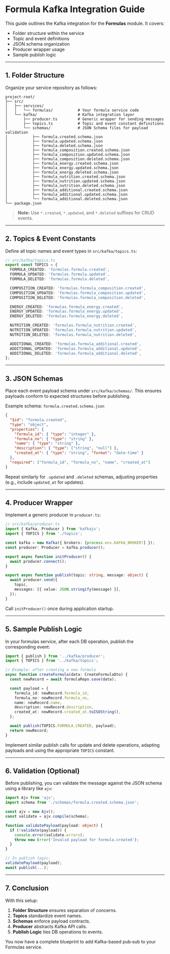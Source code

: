 # Formula Kafka Integration Guide

This guide outlines the Kafka integration for the **Formulas** module. It covers:

* Folder structure within the service
* Topic and event definitions
* JSON schema organization
* Producer wrapper usage
* Sample publish logic

---

## 1. Folder Structure

Organize your service repository as follows:

```
project-root/
├── src/
│   ├── services/
│   │   └── formulas/           # Your formula service code
│   └── kafka/                  # Kafka integration layer
│       ├── producer.ts         # Generic wrapper for sending messages
│       ├── topics.ts           # Topic and event constant definitions
│       └── schemas/            # JSON Schema files for payload validation
│           ├── formula.created.schema.json
│           ├── formula.updated.schema.json
│           ├── formula.deleted.schema.json
│           ├── formula_composition.created.schema.json
│           ├── formula_composition.updated.schema.json
│           ├── formula_composition.deleted.schema.json
│           ├── formula_energy.created.schema.json
│           ├── formula_energy.updated.schema.json
│           ├── formula_energy.deleted.schema.json
│           ├── formula_nutrition.created.schema.json
│           ├── formula_nutrition.updated.schema.json
│           ├── formula_nutrition.deleted.schema.json
│           ├── formula_additional.created.schema.json
│           ├── formula_additional.updated.schema.json
│           └── formula_additional.deleted.schema.json
└── package.json
```

> **Note:** Use `*.created`, `*.updated`, and `*.deleted` suffixes for CRUD events.

---

## 2. Topics & Event Constants

Define all topic names and event types in `src/kafka/topics.ts`:

```ts
// src/kafka/topics.ts
export const TOPICS = {
  FORMULA_CREATED: 'formulas.formula.created',
  FORMULA_UPDATED: 'formulas.formula.updated',
  FORMULA_DELETED: 'formulas.formula.deleted',

  COMPOSITION_CREATED: 'formulas.formula_composition.created',
  COMPOSITION_UPDATED: 'formulas.formula_composition.updated',
  COMPOSITION_DELETED: 'formulas.formula_composition.deleted',

  ENERGY_CREATED: 'formulas.formula_energy.created',
  ENERGY_UPDATED: 'formulas.formula_energy.updated',
  ENERGY_DELETED: 'formulas.formula_energy.deleted',

  NUTRITION_CREATED: 'formulas.formula_nutrition.created',
  NUTRITION_UPDATED: 'formulas.formula_nutrition.updated',
  NUTRITION_DELETED: 'formulas.formula_nutrition.deleted',

  ADDITIONAL_CREATED: 'formulas.formula_additional.created',
  ADDITIONAL_UPDATED: 'formulas.formula_additional.updated',
  ADDITIONAL_DELETED: 'formulas.formula_additional.deleted',
};
```

---

## 3. JSON Schemas

Place each event payload schema under `src/kafka/schemas/`. This ensures payloads conform to expected structures before publishing.

Example schema: `formula.created.schema.json`

```json
{
  "$id": "formula.created",
  "type": "object",
  "properties": {
    "formula_id": { "type": "integer" },
    "formula_no": { "type": "string" },
    "name": { "type": "string" },
    "description": { "type": ["string", "null"] },
    "created_at": { "type": "string", "format": "date-time" }
  },
  "required": ["formula_id", "formula_no", "name", "created_at"]
}
```

Repeat similarly for `.updated` and `.deleted` schemas, adjusting properties (e.g., include `updated_at` for updates).

---

## 4. Producer Wrapper

Implement a generic producer in `producer.ts`:

```ts
// src/kafka/producer.ts
import { Kafka, Producer } from 'kafkajs';
import { TOPICS } from './topics';

const kafka = new Kafka({ brokers: [process.env.KAFKA_BROKER!] });
const producer: Producer = kafka.producer();

export async function initProducer() {
  await producer.connect();
}

export async function publish(topic: string, message: object) {
  await producer.send({
    topic,
    messages: [{ value: JSON.stringify(message) }],
  });
}
```

Call `initProducer()` once during application startup.

---

## 5. Sample Publish Logic

In your formulas service, after each DB operation, publish the corresponding event:

```ts
import { publish } from '../kafka/producer';
import { TOPICS } from '../kafka/topics';

// Example: after creating a new formula
async function createFormula(data: CreateFormulaDto) {
  const newRecord = await formulaRepo.save(data);

  const payload = {
    formula_id: newRecord.formula_id,
    formula_no: newRecord.formula_no,
    name: newRecord.name,
    description: newRecord.description,
    created_at: newRecord.created_at.toISOString(),
  };

  await publish(TOPICS.FORMULA_CREATED, payload);
  return newRecord;
}
```

Implement similar publish calls for update and delete operations, adapting payloads and using the appropriate `TOPICS` constant.

---

## 6. Validation (Optional)

Before publishing, you can validate the message against the JSON schema using a library like `ajv`:

```ts
import Ajv from 'ajv';
import schema from './schemas/formula.created.schema.json';

const ajv = new Ajv();
const validate = ajv.compile(schema);

function validatePayload(payload: object) {
  if (!validate(payload)) {
    console.error(validate.errors);
    throw new Error('Invalid payload for formula.created');
  }
}

// In publish logic:
validatePayload(payload);
await publish(...);
```

---

## 7. Conclusion

With this setup:

1. **Folder Structure** ensures separation of concerns.
2. **Topics** standardize event names.
3. **Schemas** enforce payload contracts.
4. **Producer** abstracts Kafka API calls.
5. **Publish Logic** ties DB operations to events.

You now have a complete blueprint to add Kafka-based pub‑sub to your Formulas service.
